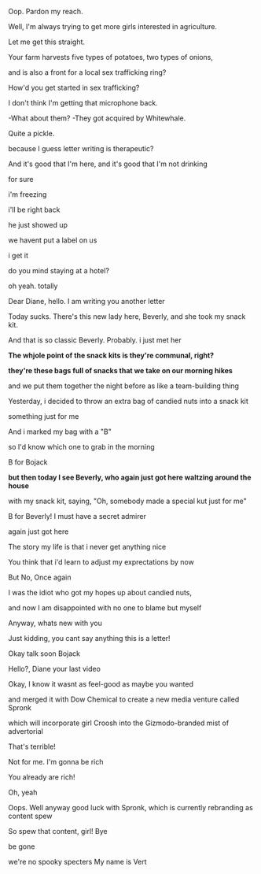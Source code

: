 Oop. Pardon my reach.


Well, I'm always trying to get more girls interested in agriculture.

Let me get this straight.

Your farm harvests five types of potatoes, two types of onions,

and is also a front for a local sex trafficking ring?

How'd you get started in sex trafficking?

I don't think I'm getting that microphone back.

-What about them? -They got acquired by Whitewhale.

Quite a pickle.

because I guess letter writing is therapeutic?

And it's good that I'm here, and it's good that I'm not drinking

for sure

i'm freezing

i'll be right back

he just showed up

we havent put a label on us

i get it

do you mind staying at a hotel?

oh yeah. totally

Dear Diane, hello. I am writing you another letter

Today sucks. There's this new lady here, Beverly, and she took my snack kit.

And that is so classic Beverly. Probably. i just met her

**The whjole point of the snack kits is they're communal, right?**

**they're these bags full of snacks that we take on our morning hikes**

and we put them together the night before as like a team-building thing

Yesterday, i decided to throw an extra bag of candied nuts into a snack kit

something just for me 

And i marked my bag with a "B"

so I'd know which one to grab in the morning

B for Bojack

**but then today I see Beverly, who again just got here waltzing around the house**

with my snack kit, saying, "Oh, somebody made a special kut just for me"

B for Beverly! I must have a secret admirer

again just got here

The story my life is that i never get anything nice

You think that i'd learn to adjust my exprectations by now

But No, Once again

I was the idiot who got my hopes up about candied nuts,

and now I am disappointed with no one to blame but myself

Anyway, whats new with you

Just kidding, you cant say anything this is a letter!

Okay talk soon Bojack

Hello?, Diane your last video

Okay, I know it wasnt as feel-good as maybe you wanted

and merged it with Dow Chemical to create a new media venture called Spronk

which will incorporate girl Croosh into the Gizmodo-branded mist of advertorial

That's terrible! 

Not for me. I'm gonna be rich

You already are rich!

Oh, yeah

Oops. Well anyway good luck with Spronk, which is currently rebranding as content spew

So spew that content, girl! Bye

be gone

we're no spooky specters
My name is Vert

